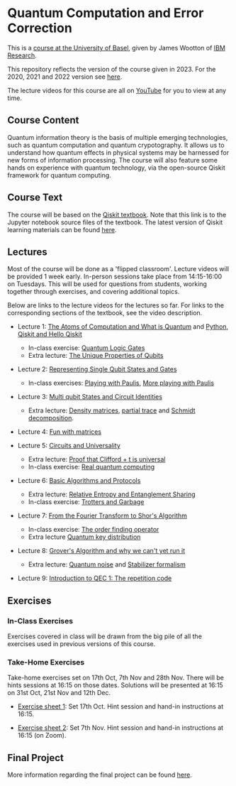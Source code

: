 # Quantum Computation and Error Correction

This is a [course at the University of Basel](https://vorlesungsverzeichnis.unibas.ch/de/home?id=278317), given by James Wootton of [IBM Research](https://researcher.watson.ibm.com/researcher/view.php?person=zurich-JWO).

This repository reflects the version of the course given in 2023. For the 2020, 2021 and 2022 version see [here](https://github.com/quantumjim/Quantum-Computation-course-Basel/tree/2022).

The lecture videos for this course are all on [YouTube](https://www.youtube.com/playlist?list=PLaU1vYImkPDxyqJ6zHAs8W92fYKsfXsV-) for you to view at any time.


## Course Content

Quantum information theory is the basis of multiple emerging technologies, such as quantum computation and quantum crypotography. It allows us to understand how quantum effects in physical systems may be harnessed for new forms of information processing. The course will also feature some hands on experience with quantum technology, via the open-source Qiskit framework for quantum computing.


## Course Text

The course will be based on the [Qiskit textbook](https://github.com/NCCR-SPIN/qiskit-textbook/blob/main/content/preface.ipynb). Note that this link is to the Jupyter notebook source files of the textbook. The latest version of Qiskit learning materials can be found [here](https://learning.quantum-computing.ibm.com/).


## Lectures

Most of the course will be done as a 'flipped classroom'. Lecture videos will be provided 1 week early. In-person sessions take place from 14:15-16:00 on Tuesdays. This will be used for questions from students, working together through exercises, and covering additional topics. 

Below are links to the lecture videos for the lectures so far. For links to the corresponding sections of the textbook, see the video description.

* Lecture 1: [The Atoms of Computation and What is Quantum](https://youtu.be/myzcjukQUFc) and [Python, Qiskit and Hello Qiskit](https://youtu.be/mMJtw-vFXC4)
    - In-class exercise: [Quantum Logic Gates](exercises_2022/Exercise2.ipynb)
    - Extra lecture: [The Unique Properties of Qubits](extra_resources/unique-properties-qubits.ipynb)
 
* Lecture 2: [Representing Single Qubit States and Gates](https://www.youtube.com/watch?v=GdRt8vO9xY8)
    - In-class exercises: [Playing with Paulis](https://github.com/quantumjim/Quantum-Computation-course-Basel/blob/main/exercises_2022/Exercise3.ipynb), [More playing with Paulis](https://github.com/quantumjim/Quantum-Computation-course-Basel/blob/main/exercises_2022/Exercise4.ipynb)

* Lecture 3: [Multi qubit States and Circuit Identities](https://www.youtube.com/watch?v=pzkeypXaQ-Q)
     - Extra lecture: [Density matrices](https://github.com/quantumjim/Quantum-Computation-course-Basel/blob/main/QI_course/2_The_Qubit.pdf), [partial trace](https://github.com/quantumjim/Quantum-Computation-course-Basel/blob/main/QI_course/3_Quantum_Information.pdf) and [Schmidt decomposition](https://github.com/quantumjim/Quantum-Computation-course-Basel/blob/main/QI_course/6_Quantum_Correlations_part_1.pdf).

* Lecture 4: [Fun with matrices](https://www.youtube.com/watch?v=e7NTozZMRqk)

* Lecture 5: [Circuits and Universality](https://www.youtube.com/watch?v=E53mfGrV8ek)
    - Extra lecture: [Proof that Clifford + t is universal](https://github.com/quantumjim/Quantum-Computation-course-Basel/blob/main/extra_resources/Lecture%206%20(2013%20version).pdf)
    - In-class exercise: [Real quantum computing](https://github.com/quantumjim/Quantum-Computation-course-Basel/blob/main/exercises_2022/Exercise7.ipynb)
 
* Lecture 6: [Basic Algorithms and Protocols](https://www.youtube.com/watch?v=fNOEVXQKv9M)
    - Extra lecture: [Relative Entropy and Entanglement Sharing](https://github.com/quantumjim/Quantum-Computation-course-Basel/blob/main/QI_course/7_Quantum_Correlations_part_2.pdf)
    - In-class exercise: [Trotters and Garbage](https://github.com/quantumjim/Quantum-Computation-course-Basel/blob/main/exercises_2022/Exercise6.ipynb)
 
* Lecture 7: [From the Fourier Transform to Shor's Algorithm](https://www.youtube.com/watch?v=WqgNu8ZziPQ)
    - In-class exercise: [The order finding operator](https://github.com/quantumjim/Quantum-Computation-course-Basel/blob/main/exercises_2019/Exercise8.pdf)
    - Extra lecture [Quantum key distribution](https://github.com/NCCR-SPIN/qiskit-textbook/blob/main/content/ch-algorithms/quantum-key-distribution.ipynb)
 
* Lecture 8: [Grover's Algorithm and why we can't yet run it](https://www.youtube.com/watch?v=YfFp3K4cAF4)
    - Extra lecture: [Quantum noise](https://github.com/quantumjim/Quantum-Computation-course-Basel/blob/main/QI_course/8_Quantum_Noise.pdf) and [Stabilizer formalism](https://github.com/quantumjim/Quantum-Computation-course-Basel/blob/main/QI_course/9_Stabilizer_Formalism.pdf)

* Lecture 9: [Introduction to QEC 1: The repetition code](https://www.youtube.com/watch?v=AuDfq7j_W7E&list=PLaU1vYImkPDxyqJ6zHAs8W92fYKsfXsV-&index=10)

## Exercises

### In-Class Exercises

Exercises covered in class will be drawn from the big pile of all the exercises used in previous versions of this course.

### Take-Home Exercises

Take-home exercises set on 17th Oct, 7th Nov and 28th Nov. There will be hints sessions at 16:15 on those dates. Solutions will be presented at 16:15 on 31st Oct, 21st Nov and 12th Dec.

* [Exercise sheet 1](https://github.com/quantumjim/Quantum-Computation-course-Basel/blob/main/exercises/Exercise1.ipynb): Set 17th Oct. Hint session and hand-in instructions at 16:15.

* [Exercise sheet 2](https://github.com/quantumjim/Quantum-Computation-course-Basel/blob/main/exercises/Exercise2.ipynb): Set 7th Nov. Hint session and hand-in instructions at 16:15 (on Zoom).

## Final Project

More information regarding the final project can be found [here](https://github.com/quantumjim/Quantum-Computation-course-Basel/tree/2022#examfinal-project).
